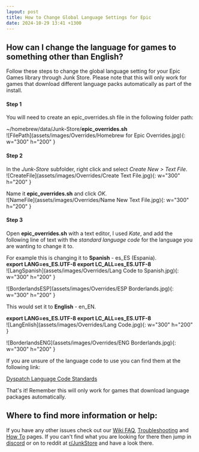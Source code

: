 ```yaml
---
layout: post
title: How to Change Global Language Settings for Epic
date: 2024-10-29 13:41 +1300
---
```

## How can I change the language for games to something other than English?

Follow these steps to change the global language setting for your Epic Games library through Junk Store. Please note that this will only work for games that download different language packs automatically as part of the install.

#### Step 1
You will need to create an epic_overrides.sh file in the following folder path:

~/homebrew/data/Junk-Store/**epic_overrides.sh**<br>
![FilePath](assets/images/Overrides/Homebrew for Epic Overrides.jpg){: w="300" h="200" }

#### Step 2
In the *Junk-Store* subfolder, right click and select *Create New > Text File*. <br>
![CreateFile](assets/images/Overrides/Create Text File.jpg){: w="300" h="200" }

Name it **epic_overrides.sh** and click *OK*.<br>
![NameFile](assets/images/Overrides/Name New Text File.jpg){: w="300" h="200" }

#### Step 3
Open **epic_overrides.sh** with a text editor, I used *Kate*, and add the following line of text with the *standard language code* for the language you are wanting to change it to. 

For example this is changing it to **Spanish** - es_ES (Espania).<br>
**export LANG=es_ES.UTF-8 export LC_ALL=es_ES.UTF-8**<br>
![LangSpanish](assets/images/Overrides/Lang Code to Spanish.jpg){: w="300" h="200" }

![BorderlandsESP](assets/images/Overrides/ESP Borderlands.jpg){: w="300" h="200" }

This would set it to **English** - en_EN.<br>

**export LANG=es_ES.UTF-8 export LC_ALL=es_ES.UTF-8**<br>
![LangEnlish](assets/images/Overrides/Lang Code.jpg){: w="300" h="200" }

![BorderlandsENG](assets/images/Overrides/ENG Borderlands.jpg){: w="300" h="200" }

If you are unsure of the language code to use you can find them at the following link:

[Dyspatch Language Code Standards](https://docs.dyspatch.io/localization/supported_languages/#:~:text=The%20code%20for%20English%20(United,%2D1%20Alpha%2D2%20standard.))


That's it! Remember this will only work for games that download language packages automatically.


## Where to find more information or help:
 If you have any other issues check out our [Wiki FAQ](https://wiki.junkstore.xyz/wiki/Help:FAQ), [Troubleshooting](https://wiki.junkstore.xyz/wiki/Help:Troubleshooting) and [How To](https://wiki.junkstore.xyz/wiki/Help:How_to_guides) pages. If you can't find what you are looking for there then jump in [discord](https://discord.com/servers/junk-store-1169048999618170880) or on to reddit at [r/JunkStore](https://www.reddit.com/r/JunkStore/) and have a look there.